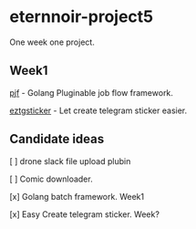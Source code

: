 # eternnoir-project5
One week one project.

## Week1

[pjf](https://github.com/eternnoir/pjf) - Golang Pluginable job flow framework.

[eztgsticker](https://github.com/eternnoir/eztgsticker) - Let create telegram sticker easier.

## Candidate ideas

[ ] drone slack file upload plubin

[ ] Comic downloader.

[x] Golang batch framework. Week1

[x] Easy Create telegram sticker. Week?
